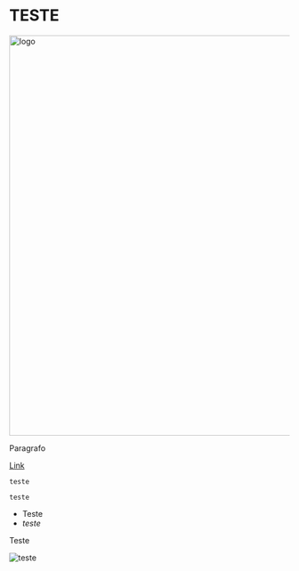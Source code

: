 # TESTE
<p align="left">
<a href="#"><img src="https://blog.betrybe.com/wp-content/uploads/2021/01/image-31-1024x579.png" alt="logo" width="720"></a>
</p>

<p>Paragrafo</p>

[Link](https://youtube.com)

`
teste
`

```
teste
```

- Teste
- *teste*

Teste

![teste](https://blog.betrybe.com/wp-content/uploads/2021/01/image-31-1024x579.png)
